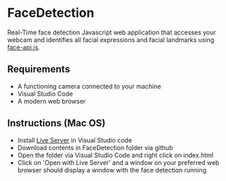 # FaceDetection
Real-Time face detection Javascript web application that accesses your webcam and identifies all facial expressions and facial landmarks using [face-api.js](https://justadudewhohacks.github.io/face-api.js/docs/index.html).

## Requirements
- A functioning camera connected to your machine
- Visual Studio Code
- A modern web browser


## Instructions (Mac OS)
- Install [Live Server](https://www.youtube.com/watch?v=WzE0yqwbdgU&ab_channel=JamesQQuick) in Visual Studio code
- Download contents in FaceDetection folder via github
- Open the folder via Visual Studio Code and right click on index.html
- Click on 'Open with Live Server' and a window on your preferred web browser should display a window with the face detection running
